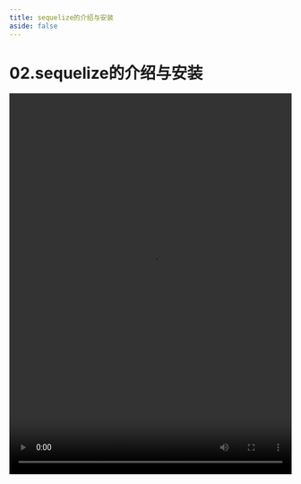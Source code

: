 ```yaml
---
title: sequelize的介绍与安装
aside: false
---
```


# 02.sequelize的介绍与安装

<video autoplay src="http://qn.chinavanes.com/nodejs/module-11/02.sequelize的介绍与安装.mp4" controls controlsList="nodownload" width="100%" height="680"/>

